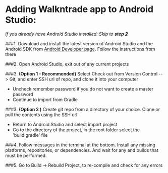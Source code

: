 # Adding Walkntrade app to Android Studio:

*If you already have Android Studio installed: Skip to **step 2***

###1. Download and install the latest version of Android Studio and the Android SDK from [Android Developer page](developer.android.com). Follow the instructions from there

###2. Open Android Studio, exit out of any current projects

###3. **(Option 1 - Recommended)** Select Check out from Version Control --> Git, and enter SSH url of repo, and clone it into your computer
- Uncheck remember password if you do not want to create a master password
- Continue to import from Gradle

###3. **(Option 2 )** Create git repo from a directory of your choice. Clone or pull the contents using the SSH url.
- Return to Android Studio and select import project
- Go to the directory of the project, in the root folder select the 'build.gradle' file

###4. Follow messages in the terminal at the bottom. Install any missing platforms, repositories, or dependencies. And wait for any
and builds that must be performed.

###5. Go to Build -> Rebuild Project, to re-compile and check for any errors